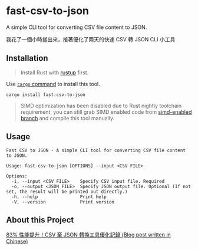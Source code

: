 # fast-csv-to-json

A simple CLI tool for converting CSV file content to JSON.

我花了一個小時搓出來，接著優化了兩天的快速 CSV 轉 JSON CLI 小工具

## Installation

> Install Rust with [rustup](https://rustup.rs) first.

Use [`cargo` command](https://crates.io) to install this tool.

```
cargo install fast-csv-to-json
```

> SIMD optimization has been disabled due to Rust nightly toolchain requirement,
> you can still grab SIMD enabled code from
> [simd-enabled branch](https://github.com/ming900518/csv-to-json/tree/simd-enabled)
> and compile this tool manually.

## Usage

```
Fast CSV to JSON - A simple CLI tool for converting CSV file content to JSON.

Usage: fast-csv-to-json [OPTIONS] --input <CSV FILE>

Options:
  -i, --input <CSV FILE>    Specify CSV input file. Required
  -o, --output <JSON FILE>  Specify JSON output file. Optional (If not set, the result will be printed out directly.)
  -h, --help                Print help
  -V, --version             Print version
```

## About this Project

[83% 性能提升！CSV 至 JSON 轉換工具優化記錄 (Blog post written in Chinese)](https://mingchang.tw/blog/Journey-of-Csv-to-Json-Optimization.md)
